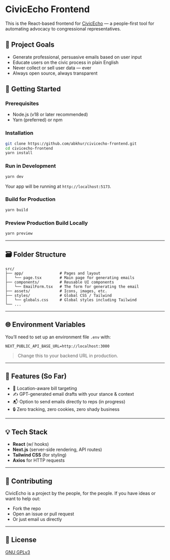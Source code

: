 # CivicEcho Frontend

This is the React-based frontend for [CivicEcho](https://github.com/abkhur/civicecho) — a people-first tool for automating advocacy to congressional representatives.

## 🧠 Project Goals

- Generate professional, persuasive emails based on user input
- Educate users on the civic process in plain English
- Never collect or sell user data — ever
- Always open source, always transparent

## 🚀 Getting Started

### Prerequisites

- Node.js (v18 or later recommended)
- Yarn (preferred) or npm

### Installation

```bash
git clone https://github.com/abkhur/civicecho-frontend.git
cd civicecho-frontend
yarn install
```

### Run in Development

```bash
yarn dev
```

Your app will be running at `http://localhost:5173`.

### Build for Production

```bash
yarn build
```

### Preview Production Build Locally

```bash
yarn preview
```

---

## 🗃️ Folder Structure

```
src/
├── app/                # Pages and layout
│   └── page.tsx        # Main page for generating emails
├── components/         # Reusable UI components
│   └── EmailForm.tsx   # The form for generating the email
├── assets/             # Icons, images, etc.
├── styles/             # Global CSS / Tailwind
│   └── globals.css     # Global styles including Tailwind
└── ...
```

---

## 🌐 Environment Variables

You’ll need to set up an environment file `.env` with:

```
NEXT_PUBLIC_API_BASE_URL=http://localhost:3000
```

> Change this to your backend URL in production.

---

## 🧩 Features (So Far)

- 🎯 Location-aware bill targeting
- ✍️ GPT-generated email drafts with your stance & context
- 📬 Option to send emails directly to reps (in progress)
- 🔒 Zero tracking, zero cookies, zero shady business

---

## 💡 Tech Stack

- **React** (w/ hooks)
- **Next.js** (server-side rendering, API routes)
- **Tailwind CSS** (for styling)
- **Axios** for HTTP requests

---

## 🤝 Contributing

CivicEcho is a project by the people, for the people. If you have ideas or want to help out:

- Fork the repo
- Open an issue or pull request
- Or just email us directly

---

## 📜 License

[GNU GPLv3](https://www.gnu.org/licenses/gpl-3.0.en.html)

